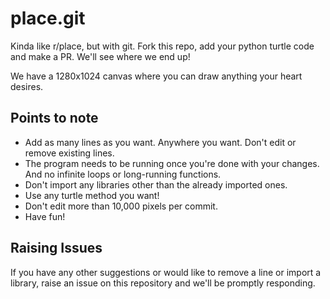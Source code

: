 # place.git

Kinda like r/place, but with git. Fork this repo, add your python turtle code and make a PR. We'll see where we end up!

We have a 1280x1024 canvas where you can draw anything your heart desires. 

## Points to note

- Add as many lines as you want. Anywhere you want. Don't edit or remove existing lines.
- The program needs to be running once you're done with your changes. And no infinite loops or long-running functions.
- Don't import any libraries other than the already imported ones.
- Use any turtle method you want!
- Don't edit more than 10,000 pixels per commit.
- Have fun!

## Raising Issues
If you have any other suggestions or would like to remove a line or import a library, raise an issue on this repository and we'll be promptly responding.
